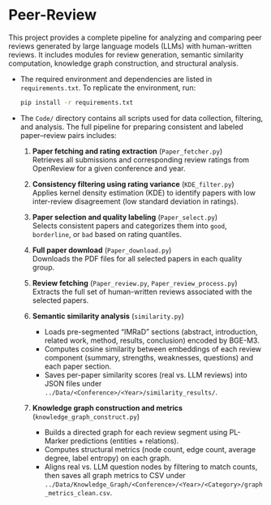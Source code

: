 # Peer-Review

This project provides a complete pipeline for analyzing and comparing peer reviews generated by large language models (LLMs) with human-written reviews. It includes modules for review generation, semantic similarity computation, knowledge graph construction, and structural analysis.

- The required environment and dependencies are listed in `requirements.txt`. To replicate the environment, run:
  ```bash
  pip install -r requirements.txt
  ```

- The `Code/` directory contains all scripts used for data collection, filtering, and analysis. The full pipeline for preparing consistent and labeled paper–review pairs includes:

  1. **Paper fetching and rating extraction** (`Paper_fetcher.py`)  
     Retrieves all submissions and corresponding review ratings from OpenReview for a given conference and year.

  2. **Consistency filtering using rating variance** (`KDE_filter.py`)  
     Applies kernel density estimation (KDE) to identify papers with low inter-review disagreement (low standard deviation in ratings).

  3. **Paper selection and quality labeling** (`Paper_select.py`)  
     Selects consistent papers and categorizes them into `good`, `borderline`, or `bad` based on rating quantiles.

  4. **Full paper download** (`Paper_download.py`)  
     Downloads the PDF files for all selected papers in each quality group.

  5. **Review fetching** (`Paper_review.py`, `Paper_review_process.py`)  
     Extracts the full set of human-written reviews associated with the selected papers.

  6. **Semantic similarity analysis** (`similarity.py`)  
     - Loads pre-segmented “IMRaD” sections (abstract, introduction, related work, method, results, conclusion) encoded by BGE-M3.  
     - Computes cosine similarity between embeddings of each review component (summary, strengths, weaknesses, questions) and each paper section.  
     - Saves per-paper similarity scores (real vs. LLM reviews) into JSON files under `../Data/<Conference>/<Year>/similarity_results/`.

  7. **Knowledge graph construction and metrics** (`knowledge_graph_construct.py`)  
     - Builds a directed graph for each review segment using PL-Marker predictions (entities + relations).  
     - Computes structural metrics (node count, edge count, average degree, label entropy) on each graph.  
     - Aligns real vs. LLM question nodes by filtering to match counts, then saves all graph metrics to CSV under `../Data/Knowledge_Graph/<Conference>/<Year>/<Category>/graph_metrics_clean.csv`.
